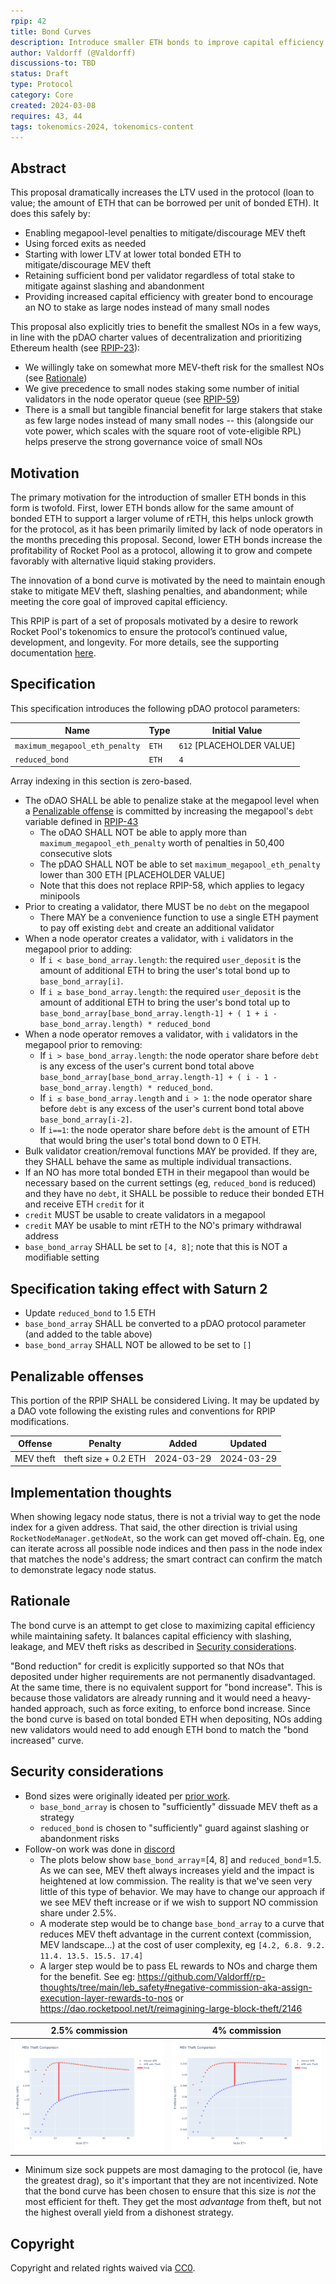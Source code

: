 ```yaml
---
rpip: 42
title: Bond Curves
description: Introduce smaller ETH bonds to improve capital efficiency for node operators while maintaining the security of the Rocket Pool protocol.
author: Valdorff (@Valdorff)
discussions-to: TBD
status: Draft
type: Protocol
category: Core
created: 2024-03-08
requires: 43, 44
tags: tokenomics-2024, tokenomics-content
---
```


## Abstract
This proposal dramatically increases the LTV used in the protocol (loan to value; the amount of ETH that can be borrowed per unit of bonded ETH). It does this safely by:
- Enabling megapool-level penalties to mitigate/discourage MEV theft
- Using forced exits as needed
- Starting with lower LTV at lower total bonded ETH to mitigate/discourage MEV theft
- Retaining sufficient bond per validator regardless of total stake to mitigate against slashing and abandonment
- Providing increased capital efficiency with greater bond to encourage an NO to stake as large nodes instead of many small nodes

This proposal also explicitly tries to benefit the smallest NOs in a few ways, in line with the pDAO charter values of decentralization and prioritizing Ethereum health (see [RPIP-23](./RPIP-23.md)):
- We willingly take on somewhat more MEV-theft risk for the smallest NOs (see [Rationale](#rationale))
- We give precedence to small nodes staking some number of initial validators in the node operator queue (see [RPIP-59](./RPIP-59.md))
- There is a small but tangible financial benefit for large stakers that stake as few large nodes instead of many small nodes -- this (alongside our vote power, which scales with the square root of vote-eligible RPL) helps preserve the strong governance voice of small NOs

## Motivation

The primary motivation for the introduction of smaller ETH bonds in this form is twofold. First, lower ETH bonds allow for the same amount of bonded ETH to support a larger volume of rETH, this helps unlock growth for the protocol, as it has been primarily limited by lack of node operators in the months preceding this proposal. Second, lower ETH bonds increase the profitability of Rocket Pool as a protocol, allowing it to grow and compete favorably with alternative liquid staking providers.

The innovation of a bond curve is motivated by the need to maintain enough stake to mitigate MEV theft, slashing penalties, and abandonment; while meeting the core goal of improved capital efficiency.

This RPIP is part of a set of proposals motivated by a desire to rework Rocket Pool's tokenomics to ensure the protocol’s continued value, development, and longevity. For more details, see the supporting documentation [here](../tokenomics-explainers/001-why-rework.md).

## Specification
This specification introduces the following pDAO protocol parameters:

| Name                           | Type    | Initial Value             |
|--------------------------------|---------|---------------------------|
| `maximum_megapool_eth_penalty` | `ETH`   | `612` [PLACEHOLDER VALUE] |
| `reduced_bond`                 | `ETH`   | `4`                       |

Array indexing in this section is zero-based.

- The oDAO SHALL be able to penalize stake at the megapool level when a [Penalizable offense](#penalizable-offenses) is committed by increasing the megapool's `debt` variable defined in [RPIP-43](./RPIP-43.md/#debt-variable)
  - The oDAO SHALL NOT be able to apply more than `maximum_megapool_eth_penalty` worth of penalties in 50,400 consecutive slots
  - The pDAO SHALL NOT be able to set `maximum_megapool_eth_penalty` lower than 300 ETH [PLACEHOLDER VALUE]
  - Note that this does not replace RPIP-58, which applies to legacy minipools
- Prior to creating a validator, there MUST be no `debt` on the megapool
  - There MAY be a convenience function to use a single ETH payment to pay off existing `debt` and create an additional validator
- When a node operator creates a validator, with `i` validators in the megapool prior to adding: 
  - If `i < base_bond_array.length`: the required `user_deposit` is the amount of additional ETH to bring the user's total bond up to `base_bond_array[i]`.
  - If `i ≥ base_bond_array.length`: the required `user_deposit` is the amount of additional ETH to bring the user's bond total up to `base_bond_array[base_bond_array.length-1] + ( 1 + i - base_bond_array.length) * reduced_bond`
- When a node operator removes a validator, with `i` validators in the megapool prior to removing:
  - If `i > base_bond_array.length`: the node operator share before `debt` is any excess of the user's current bond total above `base_bond_array[base_bond_array.length-1] + ( i - 1 - base_bond_array.length) * reduced_bond`.
  - If `i ≤ base_bond_array.length` and `i > 1`: the node operator share before `debt` is any excess of the user's current bond total above `base_bond_array[i-2]`.
  - If `i==1`: the node operator share before `debt` is the amount of ETH that would bring the user's total bond down to 0 ETH.
- Bulk validator creation/removal functions MAY be provided. If they are, they SHALL behave the same as multiple individual transactions.
- If an NO has more total bonded ETH in their megapool than would be necessary based on the current settings (eg, `reduced_bond` is reduced) and they have no `debt`, it SHALL be possible to reduce their bonded ETH and receive ETH `credit` for it
- `credit` MUST be usable to create validators in a megapool
- `credit` MAY be usable to mint rETH to the NO's primary withdrawal address
- `base_bond_array` SHALL be set to `[4, 8]`; note that this is NOT a modifiable setting


## Specification taking effect with Saturn 2
- Update `reduced_bond` to 1.5 ETH
- `base_bond_array` SHALL be converted to a pDAO protocol parameter (and added to the table above)
- `base_bond_array` SHALL NOT be allowed to be set to `[]`

## Penalizable offenses
This portion of the RPIP SHALL be considered Living. It may be updated by a DAO vote following the existing rules and conventions for RPIP modifications.

| Offense   | Penalty              | Added      | Updated    |
|-----------|----------------------|------------|------------|
| MEV theft | theft size + 0.2 ETH | 2024-03-29 | 2024-03-29 |

## Implementation thoughts
When showing legacy node status, there is not a trivial way to get the node index for a given address. That said, the other direction is trivial using `RocketNodeManager.getNodeAt`, so the work can get moved off-chain. Eg, one can iterate across all possible node indices and then pass in the node index that matches the node's address; the smart contract can confirm the match to demonstrate legacy node status.

## Rationale
The bond curve is an attempt to get close to maximizing capital efficiency while maintaining safety. It balances capital efficiency with slashing, leakage, and MEV theft risks as described in [Security considerations](#security-considerations). 

"Bond reduction" for credit is explicitly supported so that NOs that deposited under higher requirements are not permanently disadvantaged. At the same time, there is no equivalent support for "bond increase". This is because those validators are already running and it would need a heavy-handed approach, such as force exiting, to enforce bond increase. Since the bond curve is based on total bonded ETH when depositing, NOs adding new validators would need to add enough ETH bond to match the "bond increased" curve.

## Security considerations
- Bond sizes were originally ideated per [prior work](../assets/rpip-42/bond_curves.md).
  - `base_bond_array` is chosen to "sufficiently" dissuade MEV theft as a strategy
  - `reduced_bond` is chosen to "sufficiently" guard against slashing or abandonment risks
- Follow-on work was done in [discord](https://discord.com/channels/405159462932971535/1228753782402318427/1228914436924772352)
  - The plots below show `base_bond_array`=[4, 8] and `reduced_bond`=1.5. As we can see, MEV theft always increases yield and the impact is heightened at low commission. The reality is that we've seen very little of this type of behavior. We may have to change our approach if we see MEV theft increase or if we wish to support NO commission share under 2.5%.
  - A moderate step would be to change `base_bond_array` to a curve that reduces MEV theft advantage in the current context (commission, MEV landscape...) at the cost of user complexity, eg `[4.2, 6.8. 9.2. 11.4. 13.5. 15.5. 17.4]`
  - A larger step would be to pass EL rewards to NOs and charge them for the benefit. See eg: <https://github.com/Valdorff/rp-thoughts/tree/main/leb_safety#negative-commission-aka-assign-execution-layer-rewards-to-nos> or <https://dao.rocketpool.net/t/reimagining-large-block-theft/2146>
  
| 2.5% commission                                 | 4% commission                                |
|-------------------------------------------------|----------------------------------------------|
| ![img.png](../assets/rpip-42/theft_2.5pct.png)  | ![img.png](../assets/rpip-42/theft_4pct.png) |

- Minimum size sock puppets are most damaging to the protocol (ie, have the greatest drag), so it's important that they are not incentivized. Note that the bond curve has been chosen to ensure that this size is _not_ the most efficient for theft. They get the most _advantage_ from theft, but not the highest overall yield from a dishonest strategy.

## Copyright
Copyright and related rights waived via [CC0](https://creativecommons.org/publicdomain/zero/1.0/).
